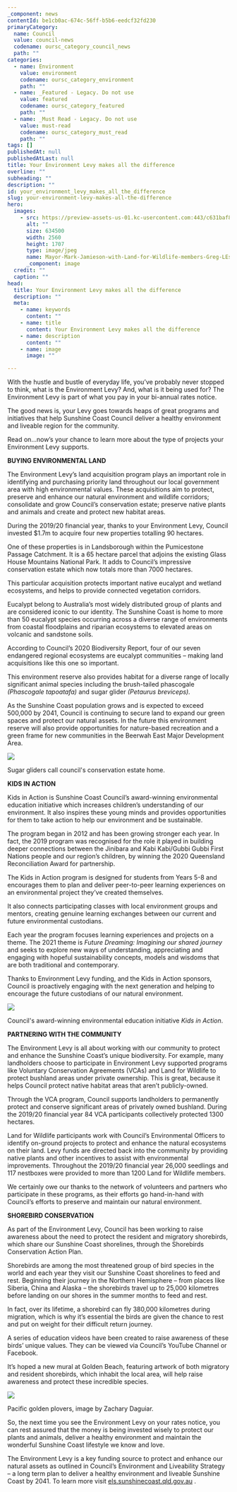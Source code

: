 ```yaml
---
_component: news
contentId: be1cb0ac-674c-56ff-b5b6-eedcf32fd230
primaryCategory:
  name: Council
  value: council-news
  codename: oursc_category_council_news
  path: ""
categories:
  - name: Environment
    value: environment
    codename: oursc_category_environment
    path: ""
  - name: _Featured - Legacy. Do not use
    value: featured
    codename: oursc_category_featured
    path: ""
  - name: _Must Read - Legacy. Do not use
    value: must-read
    codename: oursc_category_must_read
    path: ""
tags: []
publishedAt: null
publishedAtLast: null
title: Your Environment Levy makes all the difference
overline: ""
subheading: ""
description: ""
id: your_environment_levy_makes_all_the_difference
slug: your-environment-levy-makes-all-the-difference
hero:
  images:
    - src: https://preview-assets-us-01.kc-usercontent.com:443/c631baf8-1b46-001f-580c-d0001b68b4a8/09c05ce6-6a3a-4a05-800b-540b9519c650/Mayor-Mark-Jamieson-with-Land-for-Wildlife-members-Greg-LEstrange-and-Jenny-Brice-in-2018.-scaled.jpg
      alt: ""
      size: 634500
      width: 2560
      height: 1707
      type: image/jpeg
      name: Mayor-Mark-Jamieson-with-Land-for-Wildlife-members-Greg-LEstrange-and-Jenny-Brice-in-2018.-scaled.jpg
      _component: image
  credit: ""
  caption: ""
head:
  title: Your Environment Levy makes all the difference
  description: ""
  meta:
    - name: keywords
      content: ""
    - name: title
      content: Your Environment Levy makes all the difference
    - name: description
      content: ""
    - name: image
      image: ""

---
```

With the hustle and bustle of everyday life, you’ve probably never stopped to think, what is the Environment Levy? And, what is it being used for? The Environment Levy is part of what you pay in your bi-annual rates notice.

The good news is, your Levy goes towards heaps of great programs and initiatives that help Sunshine Coast Council deliver a healthy environment and liveable region for the community.

Read on…now’s your chance to learn more about the type of projects your Environment Levy supports.

**BUYING ENVIRONMENTAL LAND**

The Environment Levy’s land acquisition program plays an important role in identifying and purchasing priority land throughout our local government area with high environmental values. These acquisitions aim to protect, preserve and enhance our natural environment and wildlife corridors; consolidate and grow Council’s conservation estate; preserve native plants and animals and create and protect new habitat areas.

During the 2019/20 financial year, thanks to your Environment Levy, Council invested $1.7m to acquire four new properties totalling 90 hectares.

One of these properties is in Landsborough within the Pumicestone Passage Catchment. It is a 65 hectare parcel that adjoins the existing Glass House Mountains National Park. It adds to Council’s impressive conservation estate which now totals more than 7000 hectares.

This particular acquisition protects important native eucalypt and wetland ecosystems, and helps to provide connected vegetation corridors.

Eucalypt belong to Australia’s most widely distributed group of plants and are considered iconic to our identity. The Sunshine Coast is home to more than 50 eucalypt species occurring across a diverse range of environments from coastal floodplains and riparian ecosystems to elevated areas on volcanic and sandstone soils.

According to Council’s 2020 Biodiversity Report, four of our seven endangered regional ecosystems are eucalypt communities – making land acquisitions like this one so important.

This environment reserve also provides habitat for a diverse range of locally significant animal species including the brush-tailed phascogale *(Phascogale tapoatafa)* and sugar glider *(Petaurus breviceps).*

As the Sunshine Coast population grows and is expected to exceed 500,000 by 2041, Council is continuing to secure land to expand our green spaces and protect our natural assets. In the future this environment reserve will also provide opportunities for nature-based recreation and a green frame for new communities in the Beerwah East Major Development Area.

![](https://preview-assets-us-01.kc-usercontent.com:443/c631baf8-1b46-001f-580c-d0001b68b4a8/c55bbc29-6742-4210-adb6-eba52ae977b0/sugar-glider-1024x473.jpg)

Sugar gliders call council's conservation estate home.

**KIDS IN ACTION**

Kids in Action is Sunshine Coast Council’s award-winning environmental education initiative which increases children’s understanding of our environment. It also inspires these young minds and provides opportunities for them to take action to help our environment and be sustainable.  

The program began in 2012 and has been growing stronger each year. In fact, the 2019 program was recognised for the role it played in building deeper connections between the Jinibara and Kabi Kabi/Gubbi Gubbi First Nations people and our region’s children, by winning the 2020 Queensland Reconciliation Award for partnership.

The Kids in Action program is designed for students from Years 5-8 and encourages them to plan and deliver peer-to-peer learning experiences on an environmental project they’ve created themselves.

It also connects participating classes with local environment groups and mentors, creating genuine learning exchanges between our current and future environmental custodians.

Each year the program focuses learning experiences and projects on a theme. The 2021 theme is *Future Dreaming: Imagining our shared journey* and seeks to explore new ways of understanding, appreciating and engaging with hopeful sustainability concepts, models and wisdoms that are both traditional and contemporary.

Thanks to Environment Levy funding, and the Kids in Action sponsors, Council is proactively engaging with the next generation and helping to encourage the future custodians of our natural environment.

![](https://preview-assets-us-01.kc-usercontent.com:443/c631baf8-1b46-001f-580c-d0001b68b4a8/0fb7a9db-0a14-45cf-b8f3-426add37fcaa/Kids-in-Action-2-1024x683.jpg)

Council's award-winning environmental education initiative *Kids in Action*.

**PARTNERING WITH THE COMMUNITY**

The Environment Levy is all about working with our community to protect and enhance the Sunshine Coast’s unique biodiversity. For example, many landholders choose to participate in Environment Levy supported programs like Voluntary Conservation Agreements (VCAs) and Land for Wildlife to protect bushland areas under private ownership. This is great, because it helps Council protect native habitat areas that aren’t publicly-owned.

Through the VCA program, Council supports landholders to permanently protect and conserve significant areas of privately owned bushland. During the 2019/20 financial year 84 VCA participants collectively protected 1300 hectares.

Land for Wildlife participants work with Council’s Environmental Officers to identify on-ground projects to protect and enhance the natural ecosystems on their land. Levy funds are directed back into the community by providing native plants and other incentives to assist with environmental improvements. Throughout the 2019/20 financial year 26,000 seedlings and 117 nestboxes were provided to more than 1200 Land for Wildlife members.

We certainly owe our thanks to the network of volunteers and partners who participate in these programs, as their efforts go hand-in-hand with Council’s efforts to preserve and maintain our natural environment.

**SHOREBIRD CONSERVATION**

As part of the Environment Levy, Council has been working to raise awareness about the need to protect the resident and migratory shorebirds, which share our Sunshine Coast shorelines, through the Shorebirds Conservation Action Plan.

Shorebirds are among the most threatened group of bird species in the world and each year they visit our Sunshine Coast shorelines to feed and rest. Beginning their journey in the Northern Hemisphere – from places like Siberia, China and Alaska – the shorebirds travel up to 25,000 kilometres before landing on our shores in the summer months to feed and rest.

In fact, over its lifetime, a shorebird can fly 380,000 kilometres during migration, which is why it’s essential the birds are given the chance to rest and put on weight for their difficult return journey.

A series of education videos have been created to raise awareness of these birds’ unique values. They can be viewed via Council’s YouTube Channel or Facebook.

It’s hoped a new mural at Golden Beach, featuring artwork of both migratory and resident shorebirds, which inhabit the local area, will help raise awareness and protect these incredible species.

![](https://preview-assets-us-01.kc-usercontent.com:443/c631baf8-1b46-001f-580c-d0001b68b4a8/2385ee3e-a2e5-49fc-82f6-b6baa4e2e569/Pacific-golden-plovers-Credit-Zachary-Daguiar-1024x1024.jpg)

Pacific golden plovers, image by Zachary Daguiar.

So, the next time you see the Environment Levy on your rates notice, you can rest assured that the money is being invested wisely to protect our plants and animals, deliver a healthy environment and maintain the wonderful Sunshine Coast lifestyle we know and love.

The Environment Levy is a key funding source to protect and enhance our natural assets as outlined in Council’s Environment and Liveability Strategy – a long term plan to deliver a healthy environment and liveable Sunshine Coast by 2041. To learn more visit [els.sunshinecoast.qld.gov.au](https://els.sunshinecoast.qld.gov.au/)
.
